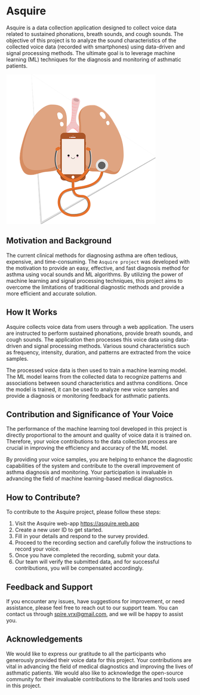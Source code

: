 # Asquire 

Asquire is a data collection application designed to collect voice data related to sustained phonations, breath sounds, and cough sounds. The objective of this project is to analyze the sound characteristics of the collected voice data (recorded with smartphones) using data-driven and signal processing methods. The ultimate goal is to leverage machine learning (ML) techniques for the diagnosis and monitoring of asthmatic patients.

![asquire-logo](/public/image/asq-logo.png)

## Motivation and Background

The current clinical methods for diagnosing asthma are often tedious, expensive, and time-consuming. The `Asquire project` was developed with the motivation to provide an easy, effective, and fast diagnosis method for asthma using vocal sounds and ML algorithms. By utilizing the power of machine learning and signal processing techniques, this project aims to overcome the limitations of traditional diagnostic methods and provide a more efficient and accurate solution.

## How It Works

Asquire collects voice data from users through a web application. The users are instructed to perform sustained phonations, provide breath sounds, and cough sounds. The application then processes this voice data using data-driven and signal processing methods. Various sound characteristics such as frequency, intensity, duration, and patterns are extracted from the voice samples.

The processed voice data is then used to train a machine learning model. The ML model learns from the collected data to recognize patterns and associations between sound characteristics and asthma conditions. Once the model is trained, it can be used to analyze new voice samples and provide a diagnosis or monitoring feedback for asthmatic patients.

## Contribution and Significance of Your Voice

The performance of the machine learning tool developed in this project is directly proportional to the amount and quality of voice data it is trained on. Therefore, your voice contributions to the data collection process are crucial in improving the efficiency and accuracy of the ML model.

By providing your voice samples, you are helping to enhance the diagnostic capabilities of the system and contribute to the overall improvement of asthma diagnosis and monitoring. Your participation is invaluable in advancing the field of machine learning-based medical diagnostics.

## How to Contribute?
To contribute to the Asquire project, please follow these steps:

1. Visit the Asquire web-app <https://asquire.web.app>
2. Create a new user ID to get started.
3. Fill in your details and respond to the survey provided.
4. Proceed to the recording section and carefully follow the instructions to record your voice.
5. Once you have completed the recording, submit your data.
6. Our team will verify the submitted data, and for successful contributions, you will be compensated accordingly.

## Feedback and Support
If you encounter any issues, have suggestions for improvement, or need assistance, please feel free to reach out to our support team. You can contact us through <spire.vrx@gmail.com>, and we will be happy to assist you.

## Acknowledgements
We would like to express our gratitude to all the participants who generously provided their voice data for this project. Your contributions are vital in advancing the field of medical diagnostics and improving the lives of asthmatic patients. We would also like to acknowledge the open-source community for their invaluable contributions to the libraries and tools used in this project.


